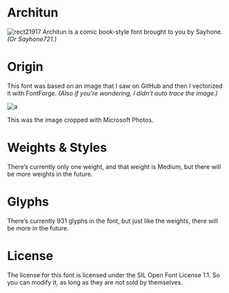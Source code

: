 # Architun
![rect21917](https://user-images.githubusercontent.com/92538982/185666459-81787e34-8b26-468f-84e8-20fd6d9c4e2e.png)
Architun is a comic book-style font brought to you by Sayhone. *(Or Sayhone721.)*
# Origin
This font was based on an image that I saw on GitHub and then I vectorized it with FontForge. *(Also if you’re wondering, I didn’t auto trace the image.)*

![a](https://user-images.githubusercontent.com/92538982/186687544-59e30a40-8fce-4f1d-89c2-4ab377296146.jpg)

This was the image cropped with Microsoft Photos.
# Weights & Styles
There’s currently only one weight, and that weight is Medium, but there will be more weights in the future.
# Glyphs
There’s currently 931 glyphs in the font, but just like the weights, there will be more in the future.
# License
The license for this font is licensed under the SIL Open Font License 1.1. So you can modify it, as long as they are not sold by themselves.
